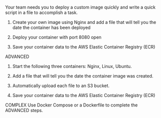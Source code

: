 Your team needs you to deploy a custom image quickly and write a quick script in a file to accomplish a task. 

1. Create your own image using Nginx and add a file that will tell you the date the container has been deployed

2. Deploy your container with port 8080 open

3. Save your container data to the AWS Elastic Container Registry (ECR)


ADVANCED
1. Start the following three containers:  Nginx, Linux, Ubuntu. 

2.  Add a file that will tell you the date the container image was created. 

3.  Automatically upload each file to an S3 bucket.

4. Save your container data to the AWS Elastic Container Registry (ECR)


COMPLEX
Use Docker Compose or a Dockerfile to complete the ADVANCED steps.
